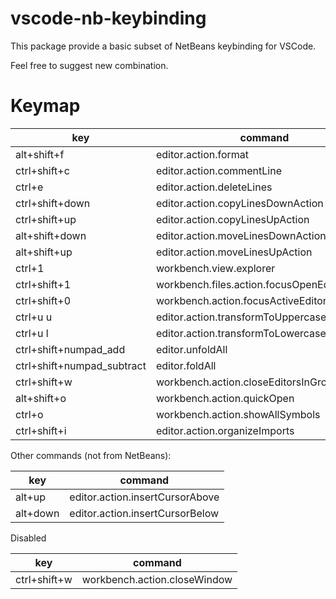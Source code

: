 vscode-nb-keybinding
===

This package provide a basic subset of NetBeans keybinding for VSCode.

Feel free to suggest new combination.

Keymap
===
|key                       | command            |
|--------------------------|--------------------|
|alt+shift+f               |editor.action.format|
|ctrl+shift+c              |editor.action.commentLine|
|ctrl+e                    |editor.action.deleteLines|
|ctrl+shift+down           |editor.action.copyLinesDownAction|
|ctrl+shift+up             |editor.action.copyLinesUpAction|
|alt+shift+down            |editor.action.moveLinesDownAction|
|alt+shift+up              |editor.action.moveLinesUpAction|
|ctrl+1                    |workbench.view.explorer|
|ctrl+shift+1              |workbench.files.action.focusOpenEditorsView|
|ctrl+shift+0              |workbench.action.focusActiveEditorGroup|
|ctrl+u u                  |editor.action.transformToUppercase|
|ctrl+u l                  |editor.action.transformToLowercase|
|ctrl+shift+numpad_add     |editor.unfoldAll|
|ctrl+shift+numpad_subtract|editor.foldAll|
|ctrl+shift+w              |workbench.action.closeEditorsInGroup|
|alt+shift+o               |workbench.action.quickOpen|
|ctrl+o                    |workbench.action.showAllSymbols|
|ctrl+shift+i              |editor.action.organizeImports|


Other commands (not from NetBeans):

|key            | command            |
|---------------|--------------------|
|alt+up         |editor.action.insertCursorAbove|
|alt+down       |editor.action.insertCursorBelow|

Disabled

|key            | command            |
|---------------|--------------------|
|ctrl+shift+w   |workbench.action.closeWindow|

